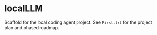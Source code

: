 # localLLM

Scaffold for the local coding agent project. See `First.txt` for the project plan and phased roadmap.